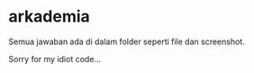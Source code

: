 # arkademia


Semua jawaban ada di dalam folder seperti file dan screenshot.

Sorry for my idiot code...
